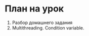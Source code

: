 # План на урок <br/>
1. Разбор домашнего задания  <br/>
2. Multithreading. Condition variable.  <br/>